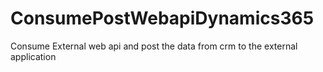 # ConsumePostWebapiDynamics365
Consume External web api and post the data from crm to the external application
